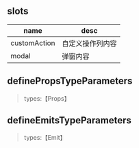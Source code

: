 ## slots

| name | desc |
| ---- | ---- |
| customAction | 自定义操作列内容 |
| modal | 弹窗内容 |

## definePropsTypeParameters

> types:【Props】

## defineEmitsTypeParameters

> types:【Emit】
